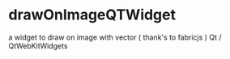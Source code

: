 # drawOnImageQTWidget
a widget to draw on image with vector ( thank's to fabricjs ) Qt / QtWebKitWidgets 
